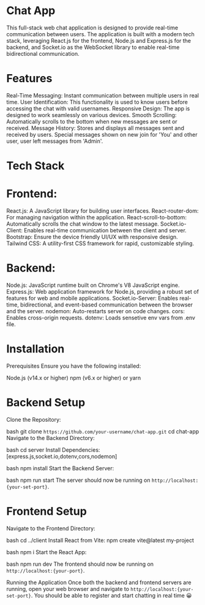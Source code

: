 # Chat App

This full-stack web chat application is designed to provide real-time communication between users. The application is built with a modern tech stack, leveraging React.js for the frontend, Node.js and Express.js for the backend, and Socket.io as the WebSocket library to enable real-time bidirectional communication.

# Features
Real-Time Messaging: Instant communication between multiple users in real time.
User Identification: This functionality is used to know users before accessing the chat with valid usernames.
Responsive Design: The app is designed to work seamlessly on various devices.
Smooth Scrolling: Automatically scrolls to the bottom when new messages are sent or received.
Message History: Stores and displays all messages sent and received by users. Special messages shown on new join for 'You' and other user, user left messages from 'Admin'.

# Tech Stack

# Frontend:

React.js: A JavaScript library for building user interfaces.
React-router-dom: For managing navigation within the application.
React-scroll-to-bottom: Automatically scrolls the chat window to the latest message.
Socket.io-Client: Enables real-time communication between the client and server.
Bootstrap: Ensure the device friendly UI/UX with responsive design.
Tailwind CSS: A utility-first CSS framework for rapid, customizable styling.

# Backend:

Node.js: JavaScript runtime built on Chrome's V8 JavaScript engine.
Express.js: Web application framework for Node.js, providing a robust set of features for web and mobile applications.
Socket.io-Server: Enables real-time, bidirectional, and event-based communication between the browser and the server.
nodemon: Auto-restarts server on code changes.
cors: Enables cross-origin requests.
dotenv: Loads sensetive env vars from .env file.

# Installation
Prerequisites
Ensure you have the following installed:

Node.js (v14.x or higher)
npm (v6.x or higher) or yarn

# Backend Setup
Clone the Repository:

bash
git clone `https://github.com/your-username/chat-app.git`
cd chat-app
Navigate to the Backend Directory:

bash
cd server
Install Dependencies:[express.js,socket.io,dotenv,cors,nodemon]

bash
npm install
Start the Backend Server:

bash
npm run start
The server should now be running on `http://localhost:{your-set-port}`.

# Frontend Setup
Navigate to the Frontend Directory:

bash
cd ../client
Install React from Vite:
npm create vite@latest my-project

bash
npm i
Start the React App:

bash
npm run dev
The frontend should now be running on `http://localhost:{your-port}`.

Running the Application
Once both the backend and frontend servers are running, open your web browser and navigate to `http://localhost:{your-set-port}`. You should be able to register and start chatting in real time 😀
